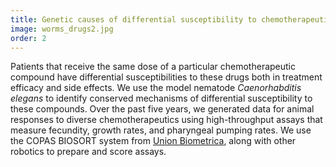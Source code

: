 ```yaml
---
title: Genetic causes of differential susceptibility to chemotherapeutic compounds
image: worms_drugs2.jpg
order: 2
---
```


Patients that receive the same dose of a particular chemotherapeutic compound have differential susceptibilities to these drugs both in treatment efficacy and side effects. We use the model nematode *Caenorhabditis elegans* to identify conserved mechanisms of differential susceptibility to these compounds. Over the past five years, we generated data for animal responses to diverse chemotherapeutics using high-throughput assays that measure fecundity, growth rates, and pharyngeal pumping rates. We use the COPAS BIOSORT system from [Union Biometrica](http://www.unionbio.com/), along with other robotics to prepare and score assays.
